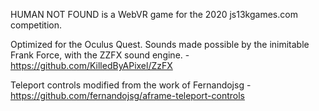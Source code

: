 HUMAN NOT FOUND is a WebVR game for the 2020 js13kgames.com competition. 

Optimized for the Oculus Quest. Sounds made possible by the inimitable Frank Force, with the ZZFX sound engine. - https://github.com/KilledByAPixel/ZzFX

Teleport controls modified from the work of Fernandojsg - https://github.com/fernandojsg/aframe-teleport-controls
